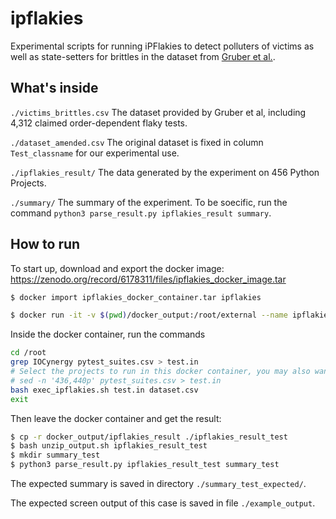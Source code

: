 # ipflakies
Experimental scripts for running iPFlakies to detect polluters of victims as well as state-setters for brittles in the dataset from [Gruber et al.](https://www.computer.org/csdl/proceedings-article/icst/2021/683600a148/1tRP8lWaACc).

## What's inside
`./victims_brittles.csv`    The dataset provided by Gruber et al, including 4,312 claimed order-dependent flaky tests.

`./dataset_amended.csv`     The original dataset is fixed in column `Test_classname` for our experimental use.

`./ipflakies_result/`  The data generated by the experiment on 456 Python Projects.

`./summary/`     The summary of the experiment. To be soecific, run the command `python3 parse_result.py ipflakies_result summary`.


## How to run
To start up, download and export the docker image: https://zenodo.org/record/6178311/files/ipflakies_docker_image.tar
```bash
$ docker import ipflakies_docker_container.tar ipflakies

$ docker run -it -v $(pwd)/docker_output:/root/external --name ipflakies_test ipflakies /bin/bash
```
Inside the docker container, run the commands
```bash
cd /root
grep IOCynergy pytest_suites.csv > test.in
# Select the projects to run in this docker container, you may also want to select tuples in pytest_suites.csv:
# sed -n '436,440p' pytest_suites.csv > test.in
bash exec_ipflakies.sh test.in dataset.csv
exit
```
Then leave the docker container and get the result:
```bash
$ cp -r docker_output/ipflakies_result ./ipflakies_result_test
$ bash unzip_output.sh ipflakies_result_test
$ mkdir summary_test
$ python3 parse_result.py ipflakies_result_test summary_test
```

The expected summary is saved in directory `./summary_test_expected/`.

The expected screen output of this case is saved in file `./example_output`.
